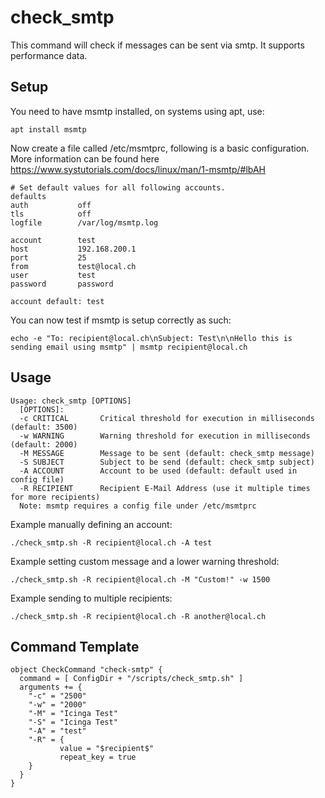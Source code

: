 # check_smtp
This command will check if messages can be sent via smtp. It supports performance data.


## Setup
You need to have msmtp installed, on systems using apt, use:
```
apt install msmtp
```

Now create a file called /etc/msmtprc, following is a basic configuration.
More information can be found here https://www.systutorials.com/docs/linux/man/1-msmtp/#lbAH
```
# Set default values for all following accounts.
defaults
auth           off
tls            off
logfile        /var/log/msmtp.log

account        test
host           192.168.200.1
port           25
from           test@local.ch
user           test
password       password

account default: test
```

You can now test if msmtp is setup correctly as such:
```
echo -e "To: recipient@local.ch\nSubject: Test\n\nHello this is sending email using msmtp" | msmtp recipient@local.ch
```

## Usage
```
Usage: check_smtp [OPTIONS]
  [OPTIONS]:
  -c CRITICAL       Critical threshold for execution in milliseconds (default: 3500)
  -w WARNING        Warning threshold for execution in milliseconds (default: 2000)
  -M MESSAGE        Message to be sent (default: check_smtp message)
  -S SUBJECT        Subject to be send (default: check_smtp subject)
  -A ACCOUNT        Account to be used (default: default used in config file)
  -R RECIPIENT      Recipient E-Mail Address (use it multiple times for more recipients)
  Note: msmtp requires a config file under /etc/msmtprc
```

Example manually defining an account:
```
./check_smtp.sh -R recipient@local.ch -A test
```

Example setting custom message and a lower warning threshold:
```
./check_smtp.sh -R recipient@local.ch -M "Custom!" -w 1500
```

Example sending to multiple recipients:
```
./check_smtp.sh -R recipient@local.ch -R another@local.ch
```

## Command Template
```
object CheckCommand "check-smtp" {
  command = [ ConfigDir + "/scripts/check_smtp.sh" ]
  arguments += {
    "-c" = "2500"
    "-w" = "2000"
    "-M" = "Icinga Test"
    "-S" = "Icinga Test"
    "-A" = "test"
    "-R" = {
           value = "$recipient$"
           repeat_key = true
    }
  }
}
```
